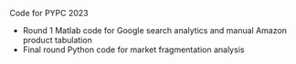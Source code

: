Code for PYPC 2023
- Round 1 Matlab code for Google search analytics and manual Amazon product tabulation
- Final round Python code for market fragmentation analysis
